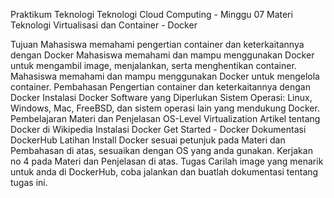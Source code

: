 Praktikum Teknologi Teknologi Cloud Computing - Minggu 07
Materi
Teknologi Virtualisasi dan Container - Docker

Tujuan
Mahasiswa memahami pengertian container dan keterkaitannya dengan Docker
Mahasiswa memahami dan mampu menggunakan Docker untuk mengambil image, menjalankan, serta menghentikan container.
Mahasiswa memahami dan mampu menggunakan Docker untuk mengelola container.
Pembahasan
Pengertian container dan keterkaitannya dengan Docker
Instalasi Docker
Software yang Diperlukan
Sistem Operasi: Linux, Windows, Mac, FreeBSD, dan sistem operasi lain yang mendukung
Docker.
Pembelajaran
Materi dan Penjelasan
OS-Level Virtualization
Artikel tentang Docker di Wikipedia
Instalasi Docker
Get Started - Docker
Dokumentasi DockerHub
Latihan
Install Docker sesuai petunjuk pada Materi dan Pembahasan di atas, sesuaikan dengan OS yang anda gunakan.
Kerjakan no 4 pada Materi dan Penjelasan di atas.
Tugas
Carilah image yang menarik untuk anda di DockerHub, coba jalankan dan buatlah dokumentasi tentang tugas ini.
